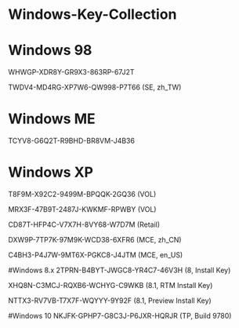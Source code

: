 # Windows-Key-Collection

# Windows 98
WHWGP-XDR8Y-GR9X3-863RP-67J2T

TWDV4-MD4RG-XP7W6-QW998-P7T66 (SE, zh_TW)

# Windows ME
TCYV8-G6Q2T-R9BHD-BR8VM-J4B36

# Windows XP
T8F9M-X92C2-9499M-BPQQK-2GQ36 (VOL)

MRX3F-47B9T-2487J-KWKMF-RPWBY (VOL)

CD87T-HFP4C-V7X7H-8VY68-W7D7M (Retail)

DXW9P-7TP7K-97M9K-WCD38-6XFR6 (MCE, zh_CN)

C4BH3-P4J7W-9MT6X-PGKC8-J4JTM (MCE, en_US)

#Windows 8.x
2TPRN-B4BYT-JWGC8-YR4C7-46V3H (8, Install Key)

XHQ8N-C3MCJ-RQXB6-WCHYG-C9WKB (8.1, RTM Install Key)

NTTX3-RV7VB-T7X7F-WQYYY-9Y92F (8.1, Preview Install Key)

#Windows 10
NKJFK-GPHP7-G8C3J-P6JXR-HQRJR (TP, Build 9780)

